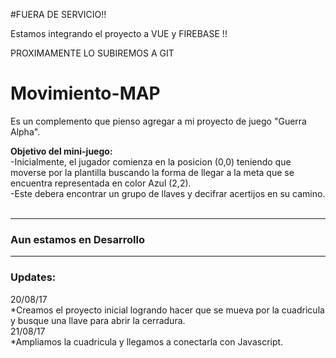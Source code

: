 #FUERA DE SERVICIO!!

Estamos integrando el proyecto a VUE y FIREBASE !! 

PROXIMAMENTE LO SUBIREMOS A GIT

# Movimiento-MAP
Es un complemento que pienso agregar a mi proyecto de juego "Guerra Alpha".

<b>Objetivo del mini-juego:</b>
<br>
-Inicialmente, el jugador comienza en la posicion (0,0) teniendo que moverse por la plantilla buscando 
la forma de llegar a la meta que se encuentra representada en color Azul (2,2).
<br>
-Este debera encontrar un grupo de llaves y decifrar acertijos en su camino.
<br>
<br>
<hr>
<h3>Aun estamos en Desarrollo</h3>
<hr>

<h3>Updates:</h3>
20/08/17
<br>
*Creamos el proyecto inicial logrando hacer que se mueva por la cuadricula y busque una llave para abrir la cerradura.
<br>
21/08/17
<br>
*Ampliamos la cuadricula y llegamos a conectarla con Javascript.



